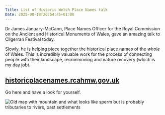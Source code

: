 ```yaml
---
Title: List of Historic Welsh Place Names talk
Date: 2025-08-18T20:54:45+01:00
---
```

Dr James January-McCann, Place Names Officer for the Royal Commission on the Ancient and Historical Monuments of Wales, gave an amazing talk to Cilgerran Festival today.

Slowly, he is helping piece together the historical place names of the *whole* of Wales. This is incredibly valuable work for the process of connecting people with their landscape, recommoning and nature recovery (which is my day job).
## [historicplacenames.rcahmw.gov.uk](https://historicplacenames.rcahmw.gov.uk/)

Go here and have a look for yourself.

![Old map with mountain and what looks like sperm but is probably tributaries to rivers, past settlements](https://res.cloudinary.com/growdigital/image/upload/v1755547274/250818-chbc-Saxton_Map.webp)